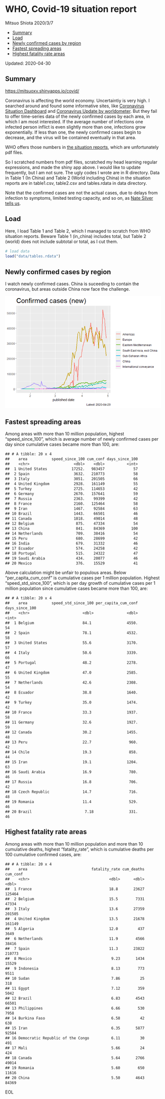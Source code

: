 WHO, Covid-19 situation report
================
Mitsuo Shiota
2020/3/7

  - [Summary](#summary)
  - [Load](#load)
  - [Newly confirmed cases by region](#newly-confirmed-cases-by-region)
  - [Fastest spreading areas](#fastest-spreading-areas)
  - [Highest fatality rate areas](#highest-fatality-rate-areas)

Updated: 2020-04-30

## Summary

<https://mitsuoxv.shinyapps.io/covid/>

Coronavirus is affecting the world economy. Uncertaintiy is very high. I
searched around and found some informative sites, like [Coronavirus
Situation
Dashboard](https://who.maps.arcgis.com/apps/opsdashboard/index.html#/c88e37cfc43b4ed3baf977d77e4a0667)
and [Coronavirus Update by
worldometer](https://www.worldometers.info/coronavirus/). But they fail
to offer time-series data of the newly confirmed cases by each area, in
which I am most interested. If the average number of infections one
infected person inflict is even slightly more than one, infections grow
exponentially. If less than one, the newly confirmed cases begin to
decrease, and the virus will be contained eventually in that area.

WHO offers those numbers in [the situation
reports](https://www.who.int/emergencies/diseases/novel-coronavirus-2019/situation-reports/),
which are unfortunately pdf files.

So I scratched numbers from pdf files, scratched my head learning
regular expressions, and made the shiny app above. I would like to
update frequently, but I am not sure. The ugly codes I wrote are in R
directory. Data in Table 1 (In China) and Table 2 (World including
China) in the situation reports are in table1.csv, table2.csv and
tables.rdata in data directory.

Note that the confirmed cases are not the actual cases, due to delays
from infection to symptoms, limited testing capacity, and so on, as
[Nate Silver tells
us](https://fivethirtyeight.com/features/coronavirus-case-counts-are-meaningless/).

## Load

Here, I load Table 1 and Table 2, which I managed to scratch from WHO
situation reports. Beware Table 1 (in\_china) includes total, but Table
2 (world) does not include subtotal or total, as I cut them.

``` r
# load data
load("data/tables.rdata")
```

## Newly confirmed cases by region

I watch newly confirmed cases. China is suceeding to contain the
coronavirus, but areas outside China now face the challenge.

![](README_files/figure-gfm/chart-1.png)<!-- -->

## Fastest spreading areas

Among areas with more than 10 million population, highest
“speed\_since\_100”, which is average number of newly confirmed cases
per day since cumulative cases became more than 100, are:

    ## # A tibble: 20 x 4
    ##    area           speed_since_100 cum_conf days_since_100
    ##    <chr>                    <dbl>    <dbl>          <int>
    ##  1 United States           17252.   983457             57
    ##  2 Spain                    3632.   210773             58
    ##  3 Italy                    3051.   201505             66
    ##  4 United Kingdom           2928.   161149             55
    ##  5 Turkey                   2725.   114653             42
    ##  6 Germany                  2670.   157641             59
    ##  7 Russia                   2363.    99399             42
    ##  8 France                   2160.   125464             58
    ##  9 Iran                     1467.    92584             63
    ## 10 Brazil                   1443.    66501             46
    ## 11 Canada                   1018.    49014             48
    ## 12 Belgium                   875.    47334             54
    ## 13 China                     841.    84369            100
    ## 14 Netherlands               709.    38416             54
    ## 15 Peru                      680.    28699             42
    ## 16 India                     679.    31332             46
    ## 17 Ecuador                   574.    24258             42
    ## 18 Portugal                  515.    24322             47
    ## 19 Saudi Arabia              434.    20077             46
    ## 20 Mexico                    376.    15529             41

Above calculation might be unfair to populous areas. Below
“per\_capita\_cum\_conf” is cumulative cases per 1 million population.
Highest “speed\_std\_since\_100”, which is per day growth of cumulative
cases per 1 million population since cumulative cases became more than
100, are:

    ## # A tibble: 20 x 4
    ##    area           speed_std_since_100 per_capita_cum_conf days_since_100
    ##    <chr>                        <dbl>               <dbl>          <int>
    ##  1 Belgium                      84.1                4550.             54
    ##  2 Spain                        78.1                4532.             58
    ##  3 United States                55.6                3170.             57
    ##  4 Italy                        50.6                3339.             66
    ##  5 Portugal                     48.2                2278.             47
    ##  6 United Kingdom               47.0                2585.             55
    ##  7 Netherlands                  42.6                2308.             54
    ##  8 Ecuador                      38.8                1640.             42
    ##  9 Turkey                       35.0                1474.             42
    ## 10 France                       33.3                1937.             58
    ## 11 Germany                      32.6                1927.             59
    ## 12 Canada                       30.2                1455.             48
    ## 13 Peru                         22.7                 960.             42
    ## 14 Chile                        19.3                 858.             44
    ## 15 Iran                         19.1                1204.             63
    ## 16 Saudi Arabia                 16.9                 780.             46
    ## 17 Russia                       16.8                 706.             42
    ## 18 Czech Republic               14.7                 716.             48
    ## 19 Romania                      11.4                 529.             46
    ## 20 Brazil                        7.18                331.             46

## Highest fatality rate areas

Among areas with more than 10 million population and more than 10
cumulative deaths, highest “fatality\_rate”, which is cumulative deaths
per 100 cumulative confirmed cases, are:

    ## # A tibble: 20 x 4
    ##    area                             fatality_rate cum_deaths cum_conf
    ##    <chr>                                    <dbl>      <dbl>    <dbl>
    ##  1 France                                   18.8       23627   125464
    ##  2 Belgium                                  15.5        7331    47334
    ##  3 Italy                                    13.6       27359   201505
    ##  4 United Kingdom                           13.5       21678   161149
    ##  5 Algeria                                  12.0         437     3649
    ##  6 Netherlands                              11.9        4566    38416
    ##  7 Spain                                    11.3       23822   210773
    ##  8 Mexico                                    9.23       1434    15529
    ##  9 Indonesia                                 8.13        773     9511
    ## 10 Sudan                                     7.86         25      318
    ## 11 Egypt                                     7.12        359     5042
    ## 12 Brazil                                    6.83       4543    66501
    ## 13 Philippines                               6.66        530     7958
    ## 14 Burkina Faso                              6.58         42      638
    ## 15 Iran                                      6.35       5877    92584
    ## 16 Democratic Republic of the Congo          6.11         30      491
    ## 17 Mali                                      5.66         24      424
    ## 18 Canada                                    5.64       2766    49014
    ## 19 Romania                                   5.60        650    11616
    ## 20 China                                     5.50       4643    84369

EOL
